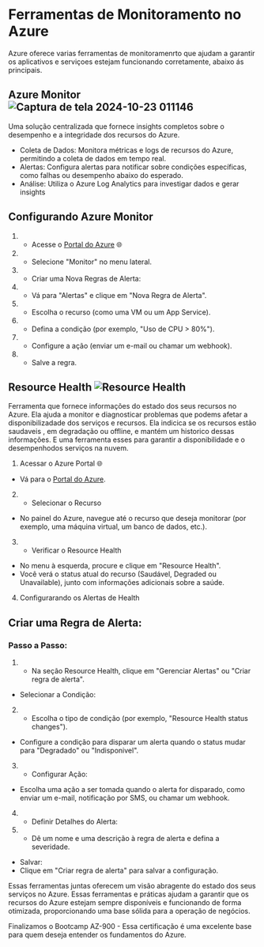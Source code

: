 # Ferramentas de Monitoramento no Azure
Azure oferece varias ferramentas de monitoramenrto que ajudam a garantir os aplicativos e serviçoes estejam funcionando corretamente, abaixo ás principais.


## Azure Monitor ![Captura de tela 2024-10-23 011146](https://github.com/user-attachments/assets/039cf73e-93c9-46b0-b460-7aaf81154feb)



 Uma solução centralizada que fornece insights completos sobre o desempenho e a integridade dos recursos do Azure. 

- Coleta de Dados: Monitora métricas e logs de recursos do Azure, permitindo a coleta de dados em tempo real.
- Alertas: Configura alertas para notificar sobre condições específicas, como falhas ou desempenho abaixo do esperado.
- Análise: Utiliza o Azure Log Analytics para investigar dados e gerar insights

##  Configurando Azure Monitor
  1. - Acesse o [Portal do Azure](https://portal.azure.com/) 🌐
  2. - Selecione "Monitor" no menu lateral.
  3. - Criar uma Nova Regras de Alerta:
  4. - Vá para "Alertas" e clique em "Nova Regra de Alerta".
  5. - Escolha o recurso (como uma VM ou um App Service).
  6. - Defina a condição (por exemplo, "Uso de CPU > 80%").
  7. - Configure a ação (enviar um e-mail ou chamar um webhook).
  8. - Salve a regra.
    
  ## Resource Health ![Resource Health](https://github.com/user-attachments/assets/f760fd90-c2b1-46d9-8268-9f96b3dc139c)

  
  Ferramenta que fornece informações do estado dos seus recursos no Azure. Ela ajuda a monitor e diagnosticar problemas que podems afetar a disponibilizadade dos serviços e recursos.
  Ela indicica se os recursos estão saudaveis , em degradação ou offline, e mantém um historico dessas informações.
  E uma ferramenta esses para garantir a disponibilidade e o desempenhodos serviços na nuvem.

  
  1. Acessar o Azure Portal 🌐
   - Vá para o [Portal do Azure](https://portal.azure.com/).
2. - Selecionar o Recurso
- No painel do Azure, navegue até o recurso que deseja monitorar (por exemplo, uma máquina virtual, um banco de dados, etc.).
3. - Verificar o Resource Health
- No menu à esquerda, procure e clique em "Resource Health".
- Você verá o status atual do recurso (Saudável, Degraded ou Unavailable), junto com informações adicionais sobre a saúde.

4. Configurarando os  Alertas de Health


## Criar uma Regra de Alerta:
 ### Passo a Passo:
1. - Na seção Resource Health, clique em "Gerenciar Alertas" ou "Criar regra de alerta".
- Selecionar a Condição:

2. - Escolha o tipo de condição (por exemplo, "Resource Health status changes").
- Configure a condição para disparar um alerta quando o status mudar para "Degradado" ou "Indisponivel".
3. - Configurar Ação:

- Escolha uma ação a ser tomada quando o alerta for disparado, como enviar um e-mail, notificação por SMS, ou chamar um webhook.
4. - Definir Detalhes do Alerta:

5. - Dê um nome e uma descrição à regra de alerta e defina a severidade.
- Salvar:
- Clique em "Criar regra de alerta" para salvar a configuração.

Essas ferramentas juntas oferecem um visão abragente do estado dos seus serviços no Azure. 
Essas ferramentas e práticas ajudam a garantir que os recursos do Azure estejam sempre disponíveis e funcionando de forma otimizada, proporcionando uma base sólida para a operação de negócios.

Finalizamos o Bootcamp AZ-900 - Essa certificação é uma excelente base para quem deseja entender os fundamentos do Azure.
